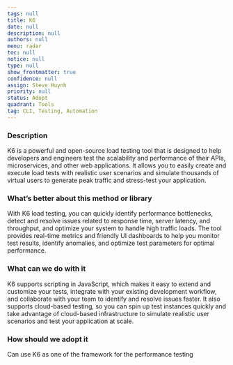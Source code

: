 ```yaml
---
tags: null
title: K6
date: null
description: null
authors: null
menu: radar
toc: null
notice: null
type: null
show_frontmatter: true
confidence: null
assign: Steve Huynh
priority: null
status: Adopt
quadrant: Tools
tag: CLI, Testing, Automation
---
```


<!-- table_of_contents 33716ce5-2e6d-4369-be1c-12f7c89d46b7 -->

### Description

K6 is a powerful and open-source load testing tool that is designed to help developers and engineers test the scalability and performance of their APIs, microservices, and other web applications. It allows you to easily create and execute load tests with realistic user scenarios and simulate thousands of virtual users to generate peak traffic and stress-test your application.

### What’s better about this method or library

With K6 load testing, you can quickly identify performance bottlenecks, detect and resolve issues related to response time, server latency, and throughput, and optimize your system to handle high traffic loads. The tool provides real-time metrics and friendly UI dashboards to help you monitor test results, identify anomalies, and optimize test parameters for optimal performance.

### What can we do with it

K6 supports scripting in JavaScript, which makes it easy to extend and customize your tests, integrate with your existing development workflow, and collaborate with your team to identify and resolve issues faster. It also supports cloud-based testing, so you can spin up test instances quickly and take advantage of cloud-based infrastructure to simulate realistic user scenarios and test your application at scale.

### How should we adopt it

Can use K6 as one of the framework for the performance testing

<!-- child_database 9426be5e-dc1d-4095-92c6-362158a144ba -->
